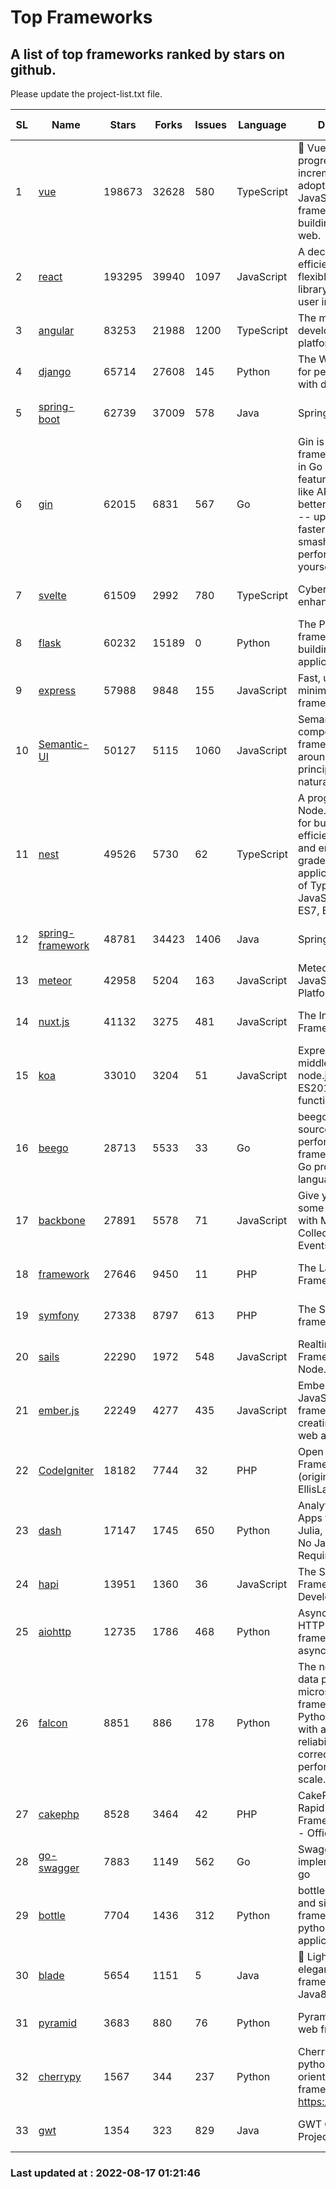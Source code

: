 # Top Frameworks
## A list of top frameworks ranked by stars on github.  
Please update the project-list.txt file.

| SL| Name  | Stars| Forks| Issues | Language | Description | Last Commit |
| --| ------| -----| ---- | ------ | -------- | ----------- | ----------- |
| 1 | [vue](https://github.com/vuejs/vue) | 198673 | 32628 | 580 | TypeScript | 🖖 Vue.js is a progressive, incrementally-adoptable JavaScript framework for building UI on the web. | 2022-08-15 11:06:38 |
| 2 | [react](https://github.com/facebook/react) | 193295 | 39940 | 1097 | JavaScript | A declarative, efficient, and flexible JavaScript library for building user interfaces. | 2022-08-16 11:17:49 |
| 3 | [angular](https://github.com/angular/angular) | 83253 | 21988 | 1200 | TypeScript | The modern web developer’s platform | 2022-08-16 17:36:54 |
| 4 | [django](https://github.com/django/django) | 65714 | 27608 | 145 | Python | The Web framework for perfectionists with deadlines. | 2022-08-16 05:52:27 |
| 5 | [spring-boot](https://github.com/spring-projects/spring-boot) | 62739 | 37009 | 578 | Java | Spring Boot | 2022-08-16 21:29:08 |
| 6 | [gin](https://github.com/gin-gonic/gin) | 62015 | 6831 | 567 | Go | Gin is a HTTP web framework written in Go (Golang). It features a Martini-like API with much better performance -- up to 40 times faster. If you need smashing performance, get yourself some Gin. | 2022-08-16 23:14:59 |
| 7 | [svelte](https://github.com/sveltejs/svelte) | 61509 | 2992 | 780 | TypeScript | Cybernetically enhanced web apps | 2022-08-14 08:27:10 |
| 8 | [flask](https://github.com/pallets/flask) | 60232 | 15189 | 0 | Python | The Python micro framework for building web applications. | 2022-08-08 23:28:50 |
| 9 | [express](https://github.com/expressjs/express) | 57988 | 9848 | 155 | JavaScript | Fast, unopinionated, minimalist web framework for node. | 2022-05-20 15:57:37 |
| 10 | [Semantic-UI](https://github.com/Semantic-Org/Semantic-UI) | 50127 | 5115 | 1060 | JavaScript | Semantic is a UI component framework based around useful principles from natural language. | 2018-10-21 20:59:02 |
| 11 | [nest](https://github.com/nestjs/nest) | 49526 | 5730 | 62 | TypeScript | A progressive Node.js framework for building efficient, scalable, and enterprise-grade server-side applications on top of TypeScript & JavaScript (ES6, ES7, ES8) 🚀 | 2022-08-16 09:30:52 |
| 12 | [spring-framework](https://github.com/spring-projects/spring-framework) | 48781 | 34423 | 1406 | Java | Spring Framework | 2022-08-16 14:18:04 |
| 13 | [meteor](https://github.com/meteor/meteor) | 42958 | 5204 | 163 | JavaScript | Meteor, the JavaScript App Platform | 2022-08-15 18:52:22 |
| 14 | [nuxt.js](https://github.com/nuxt/nuxt.js) | 41132 | 3275 | 481 | JavaScript | The Intuitive Vue(2) Framework | 2022-08-14 09:37:33 |
| 15 | [koa](https://github.com/koajs/koa) | 33010 | 3204 | 51 | JavaScript | Expressive middleware for node.js using ES2017 async functions | 2022-07-13 16:11:33 |
| 16 | [beego](https://github.com/beego/beego) | 28713 | 5533 | 33 | Go | beego is an open-source, high-performance web framework for the Go programming language. | 2022-07-30 08:03:02 |
| 17 | [backbone](https://github.com/jashkenas/backbone) | 27891 | 5578 | 71 | JavaScript | Give your JS App some Backbone with Models, Views, Collections, and Events | 2022-04-26 12:19:45 |
| 18 | [framework](https://github.com/laravel/framework) | 27646 | 9450 | 11 | PHP | The Laravel Framework. | 2022-08-16 18:33:12 |
| 19 | [symfony](https://github.com/symfony/symfony) | 27338 | 8797 | 613 | PHP | The Symfony PHP framework | 2022-08-14 19:17:39 |
| 20 | [sails](https://github.com/balderdashy/sails) | 22290 | 1972 | 548 | JavaScript | Realtime MVC Framework for Node.js | 2022-08-12 23:53:28 |
| 21 | [ember.js](https://github.com/emberjs/ember.js) | 22249 | 4277 | 435 | JavaScript | Ember.js - A JavaScript framework for creating ambitious web applications | 2022-07-25 17:54:35 |
| 22 | [CodeIgniter](https://github.com/bcit-ci/CodeIgniter) | 18182 | 7744 | 32 | PHP | Open Source PHP Framework (originally from EllisLab) | 2022-06-27 19:12:41 |
| 23 | [dash](https://github.com/plotly/dash) | 17147 | 1745 | 650 | Python | Analytical Web Apps for Python, R, Julia, and Jupyter. No JavaScript Required. | 2022-08-15 16:53:12 |
| 24 | [hapi](https://github.com/hapijs/hapi) | 13951 | 1360 | 36 | JavaScript | The Simple, Secure Framework Developers Trust | 2022-06-13 17:44:05 |
| 25 | [aiohttp](https://github.com/aio-libs/aiohttp) | 12735 | 1786 | 468 | Python | Asynchronous HTTP client/server framework for asyncio and Python | 2022-08-08 21:08:22 |
| 26 | [falcon](https://github.com/falconry/falcon) | 8851 | 886 | 178 | Python | The no-magic web data plane API and microservices framework for Python developers, with a focus on reliability, correctness, and performance at scale. | 2022-08-11 10:54:18 |
| 27 | [cakephp](https://github.com/cakephp/cakephp) | 8528 | 3464 | 42 | PHP | CakePHP: The Rapid Development Framework for PHP - Official Repository | 2022-08-16 11:06:13 |
| 28 | [go-swagger](https://github.com/go-swagger/go-swagger) | 7883 | 1149 | 562 | Go | Swagger 2.0 implementation for go | 2022-06-14 15:48:24 |
| 29 | [bottle](https://github.com/bottlepy/bottle) | 7704 | 1436 | 312 | Python | bottle.py is a fast and simple micro-framework for python web-applications. | 2022-08-03 13:51:35 |
| 30 | [blade](https://github.com/lets-blade/blade) | 5654 | 1151 | 5 | Java | :rocket: Lightning fast and elegant mvc framework for Java8 | 2022-05-10 12:38:06 |
| 31 | [pyramid](https://github.com/Pylons/pyramid) | 3683 | 880 | 76 | Python | Pyramid - A Python web framework | 2022-03-13 22:49:13 |
| 32 | [cherrypy](https://github.com/cherrypy/cherrypy) | 1567 | 344 | 237 | Python | CherryPy is a pythonic, object-oriented HTTP framework.      https://cherrypy.dev | 2022-07-17 20:36:25 |
| 33 | [gwt](https://github.com/gwtproject/gwt) | 1354 | 323 | 829 | Java | GWT Open Source Project | 2022-07-26 22:23:28 |

### Last updated at : 2022-08-17 01:21:46
